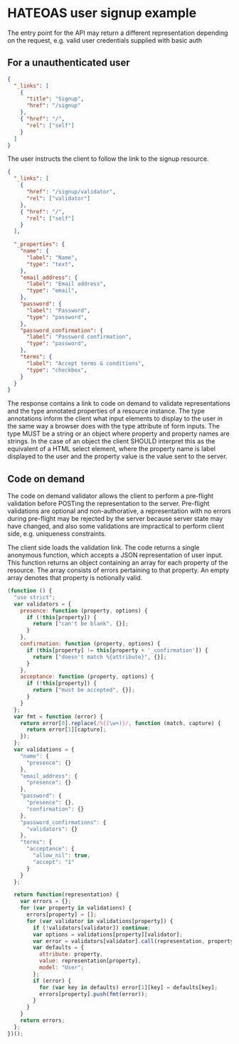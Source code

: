 # HATEOAS user signup example

The entry point for the API may return a different representation depending on the
request, e.g. valid user credentials supplied with basic auth

## For a unauthenticated user

```json
{
  "_links": [
    {
      "title": "Signup",
      "href": "/signup"
    },
    { "href": "/",
      "rel": ["self"]
    }
  ]
}
```

The user instructs the client to follow the link to the signup resource.

```json
{
  "_links": [
    {
      "href": "/signup/validator",
      "rel": ["validator"]
    },
    { "href": "/",
      "rel": ["self"]
    }
  ],

  "_properties": {
    "name": {
      "label": "Name",
      "type": "text",
    },
    "email_address": {
      "label": "Email address",
      "type": "email",
    },
    "password": {
      "label": "Password",
      "type": "password",
    },
    "password_confirmation": {
      "label": "Password confirmation",
      "type": "password",
    },
    "terms": {
      "label": "Accept terms & conditions",
      "type": "checkbox",
    }
  }
}
```

The response contains a link to code on demand to validate representations and
the type annotated properties of a resource instance. The type annotations inform
the client what input elements to display to the user in the same way a browser
does with the type attribute of form inputs. The type MUST be a string or an
object where property and property names are strings. In the case of an object
the client SHOULD interpret this as the equivalent of a HTML select element,
where the property name is label displayed to the user and the property value
is the value sent to the server.

## Code on demand

The code on demand validator allows the client to perform a pre-flight validation
before POSTing the representation to the server. Pre-flight validations are
optional and non-authorative, a representation with no errors during pre-flight
may be rejected by the server because server state may have changed,
and also some validations are impractical to perform client side, e.g.
uniqueness constraints.

The client side loads the validation link. The code returns a single
anonymous function, which accepts a JSON representation of user input. This
function returns an object containing an array for each property of the resource.
The array consists of errors pertaining to that property. An empty array denotes
that property is notionally valid.

```javascript
(function () {
  "use strict";
  var validators = {
    presence: function (property, options) {
      if (!this[property]) {
        return ["can't be blank", {}];
      }
    },
    confirmation: function (property, options) {
      if (this[property] != this[property + '_confirmation']) {
        return ["doesn't match %{attribute}", {}];
      }
    },
    acceptance: function (property, options) {
      if (!this[property]) {
        return ["must be accepted", {}];
      }
    }
  };
  var fmt = function (error) {
    return error[0].replace(/%{(\w+)}/, function (match, capture) {
      return error[1][capture];
    });
  };
  var validations = {
    "name": {
      "presence": {}
    },
    "email_address": {
      "presence": {}
    },
    "password": {
      "presence": {},
      "confirmation": {}
    },
    "password_confirmations": {
      "validators": {}
    },
    "terms": {
      "acceptance": {
        "allow_nil": true,
        "accept": "1"
      }
    }
  };

  return function(representation) {
    var errors = {};
    for (var property in validations) {
      errors[property] = [];
      for (var validator in validations[property]) {
        if (!validators[validator]) continue;
        var options = validations[property][validator];
        var error = validators[validator].call(representation, property, options);
        var defaults = {
          attribute: property,
          value: representation[property],
          model: "User";
        };
        if (error) {
          for (var key in defaults) error[1][key] = defaults[key];
          errors[property].push(fmt(error));
        }
      }
    }
    return errors;
  };
})();
```

